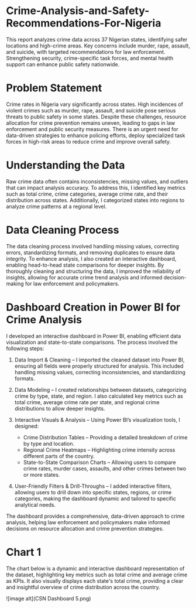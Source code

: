 # Crime-Analysis-and-Safety-Recommendations-For-Nigeria
This report analyzes crime data across 37 Nigerian states, identifying safer locations and high-crime areas. Key concerns include murder, rape, assault, and suicide, with targeted recommendations for law enforcement. Strengthening security, crime-specific task forces, and mental health support can enhance public safety nationwide.

# Problem Statement
Crime rates in Nigeria vary significantly across states. High incidences of violent crimes such as murder, rape, assault, and suicide pose serious threats to public safety in some states. Despite these challenges, resource allocation for crime prevention remains uneven, leading to gaps in law enforcement and public security measures. There is an urgent need for data-driven strategies to enhance policing efforts, deploy specialized task forces in high-risk areas to reduce crime and improve overall safety.

# Understanding the Data
Raw crime data often contains inconsistencies, missing values, and outliers that can impact analysis accuracy. To address this, I identified key metrics such as total crime, crime categories, average crime rate, and their distribution across states. Additionally, I categorized states into regions to analyze crime patterns at a regional level. 

# Data Cleaning Process
The data cleaning process involved handling missing values, correcting errors, standardizing formats, and removing duplicates to ensure data integrity. 
To enhance analysis, I also created an interactive dashboard, enabling head-to-head state comparisons for deeper insights. By thoroughly cleaning and structuring the data, I improved the reliability of insights, allowing for accurate crime trend analysis and informed decision-making for law enforcement and policymakers.

# Dashboard Creation in Power BI for Crime Analysis
I developed an interactive dashboard in Power BI, enabling efficient data visualization and state-to-state comparisons. The process involved the following steps:  

1. Data Import & Cleaning – I imported the cleaned dataset into Power BI, ensuring all fields were properly structured for analysis. This included handling missing values, correcting inconsistencies, and standardizing formats.  

2. Data Modeling – I created relationships between datasets, categorizing crime by type, state, and region. I also calculated key metrics such as total crime, average crime rate per state, and regional crime distributions to allow deeper insights.  

3. Interactive Visuals & Analysis – Using Power BI’s visualization tools, I designed:  
   - Crime Distribution Tables – Providing a detailed breakdown of crime by type and location.  
   - Regional Crime Heatmaps – Highlighting crime intensity across different parts of the country.  
   - State-to-State Comparison Charts – Allowing users to compare crime rates, murder cases, assaults, and other crimes between two or more states.  

5. User-Friendly Filters & Drill-Throughs – I added interactive filters, allowing users to drill down into specific states, regions, or crime categories, making the dashboard dynamic and tailored to specific analytical needs.  

The dashboard provides a comprehensive, data-driven approach to crime analysis, helping law enforcement and policymakers make informed decisions on resource allocation and crime prevention strategies.

# Chart 1
The chart below is a dynamic and interactive dashboard representation of the dataset, highlighting key metrics such as total crime and average crime as KPIs. It also visually displays each state's total crime, providing a clear and insightful overview of crime distribution across the country.

![image alt](CSN Dashboard 5.png)

